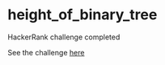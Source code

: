 # height_of_binary_tree
HackerRank challenge completed

See the challenge [here](https://www.hackerrank.com/challenges/tree-height-of-a-binary-tree/problem)
